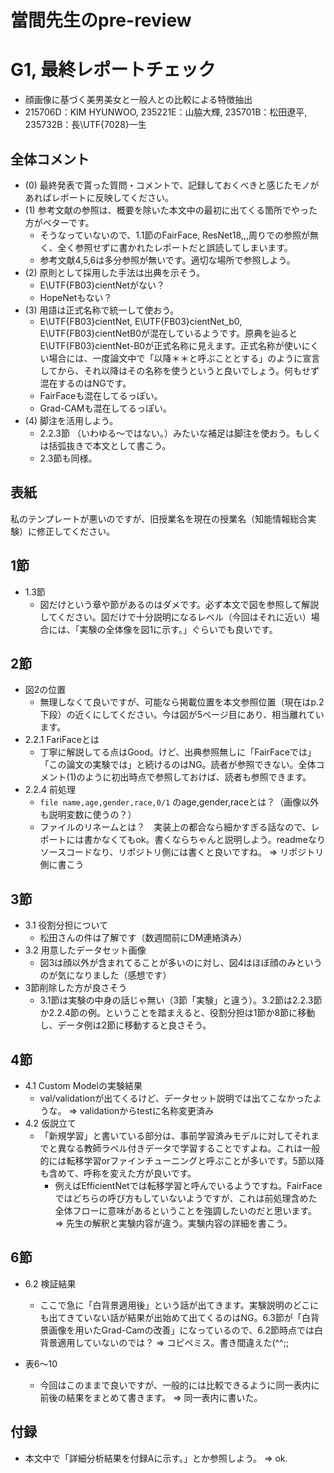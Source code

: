 # 當間先生のpre-review
# G1, 最終レポートチェック
- 顔画像に基づく美男美女と一般人との比較による特徴抽出
- 215706D：KIM HYUNWOO, 235221E：山脇大輝, 235701B：松田遼平, 235732B：長\UTF{7028}一生

## 全体コメント
- (0) 最終発表で貰った質問・コメントで、記録しておくべきと感じたモノがあればレポートに反映してください。
- (1) 参考文献の参照は、概要を除いた本文中の最初に出てくる箇所でやった方がベターです。
  - そうなっていないので、1.1節のFairFace, ResNet18,,,周りでの参照が無く、全く参照せずに書かれたレポートだと誤読してしまいます。
  - 参考文献4,5,6は多分参照が無いです。適切な場所で参照しよう。
- (2) 原則として採用した手法は出典を示そう。
  - E\UTF{FB03}cientNetがない？
  - HopeNetもない？
- (3) 用語は正式名称で統一して使おう。
  - E\UTF{FB03}cientNet, E\UTF{FB03}cientNet_b0, E\UTF{FB03}cientNetB0が混在しているようです。原典を辿るとE\UTF{FB03}cientNet-B0が正式名称に見えます。正式名称が使いにくい場合には、一度論文中で「以降＊＊と呼ぶこととする」のように宣言してから、それ以降はその名称を使うというと良いでしょう。何もせず混在するのはNGです。
  - FairFaceも混在してるっぽい。
  - Grad-CAMも混在してるっぽい。
- (4) 脚注を活用しよう。
  - 2.2.3節 （いわゆる〜ではない。）みたいな補足は脚注を使おう。もしくは括弧抜きで本文として書こう。
  - 2.3節も同様。

## 表紙
私のテンプレートが悪いのですが、旧授業名を現在の授業名（知能情報総合実験）に修正してください。

## 1節
- 1.3節
  - 図だけという章や節があるのはダメです。必ず本文で図を参照して解説してください。図だけで十分説明になるレベル（今回はそれに近い）場合には、「実験の全体像を図1に示す。」ぐらいでも良いです。

## 2節
- 図2の位置
  - 無理しなくて良いですが、可能なら掲載位置を本文参照位置（現在はp.2下段）の近くにしてください。今は図が5ページ目にあり、相当離れています。
- 2.2.1 FariFaceとは
  - 丁寧に解説してる点はGood。けど、出典参照無しに「FairFaceでは」「この論文の実験では」と続けるのはNG。読者が参照できない。全体コメント(1)のように初出時点で参照しておけば、読者も参照できます。
- 2.2.4 前処理
  - `file name,age,gender,race,0/1` のage,gender,raceとは？（画像以外も説明変数に使うの？）
  - ファイルのリネームとは？　実装上の都合なら細かすぎる話なので、レポートには書かなくてもok。書くならちゃんと説明しよう。readmeなりソースコードなり、リポジトリ側には書くと良いですね。
   => リポジトリ側に書こう

## 3節
- 3.1 役割分担について
  - 松田さんの件は了解です（数週間前にDM連絡済み）
- 3.2 用意したデータセット画像
  - 図3は顔以外が含まれてることが多いのに対し、図4はほぼ顔のみというのが気になりました（感想です）
- 3節削除した方が良さそう
  - 3.1節は実験の中身の話じゃ無い（3節「実験」と違う）。3.2節は2.2.3節か2.2.4節の例。ということを踏まえると、役割分担は1節か8節に移動し、データ例は2節に移動すると良さそう。

## 4節
- 4.1 Custom Modelの実験結果
  - val/validationが出てくるけど、データセット説明では出てこなかったような。
  => validationからtestに名称変更済み
- 4.2 仮説立て
  - 「新規学習」と書いている部分は、事前学習済みモデルに対してそれまでと異なる教師ラベル付きデータで学習することですよね。これは一般的には転移学習orファインチューニングと呼ぶことが多いです。5節以降も含めて、呼称を変えた方が良いです。
    - 例えばEfficientNetでは転移学習と呼んでいるようですね。FairFaceではどちらの呼び方もしていないようですが、これは前処理含めた全体フローに意味があるということを強調したいのだと思います。
    => 先生の解釈と実験内容が違う。実験内容の詳細を書こう。

## 6節
- 6.2 検証結果
  - ここで急に「白背景適用後」という話が出てきます。実験説明のどこにも出てきていない話が結果が出始めて出てくるのはNG。6.3節が「白背景画像を用いたGrad-Camの改善」になっているので、6.2節時点では白背景適用していないのでは？
  => コピペミス。書き間違えた(^^;;
  
- 表6〜10
  - 今回はこのままで良いですが、一般的には比較できるように同一表内に前後の結果をまとめて書きます。
=> 同一表内に書いた。

## 付録
- 本文中で「詳細分析結果を付録Aに示す。」とか参照しよう。 => ok.
